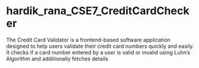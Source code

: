 # hardik_rana_CSE7_CreditCardChecker
The Credit Card Validator is a frontend-based software application designed to help users validate their credit card numbers quickly and easily. It checks if a card number entered by a user is valid or invalid using Luhn’s Algorithm and additionally fetches details
